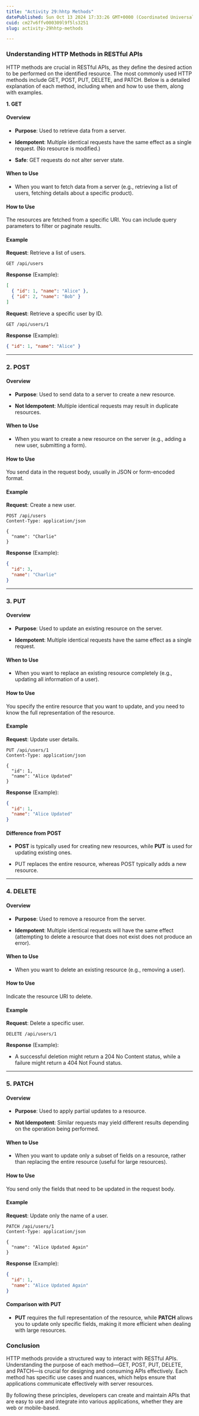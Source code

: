```yaml
---
title: "Activity 29:hhtp Methods"
datePublished: Sun Oct 13 2024 17:33:26 GMT+0000 (Coordinated Universal Time)
cuid: cm27v6ffv000309l9f5ls3251
slug: activity-29hhtp-methods

---
```


### Understanding HTTP Methods in RESTful APIs

HTTP methods are crucial in RESTful APIs, as they define the desired action to be performed on the identified resource. The most commonly used HTTP methods include GET, POST, PUT, DELETE, and PATCH. Below is a detailed explanation of each method, including when and how to use them, along with examples.

**1\. GET**

#### Overview

* **Purpose**: Used to retrieve data from a server.
    
* **Idempotent**: Multiple identical requests have the same effect as a single request. (No resource is modified.)
    
* **Safe**: GET requests do not alter server state.
    

#### When to Use

* When you want to fetch data from a server (e.g., retrieving a list of users, fetching details about a specific product).
    

#### How to Use

The resources are fetched from a specific URI. You can include query parameters to filter or paginate results.

#### Example

**Request**: Retrieve a list of users.

```http
GET /api/users
```

**Response** (Example):

```json
[
  { "id": 1, "name": "Alice" },
  { "id": 2, "name": "Bob" }
]
```

**Request**: Retrieve a specific user by ID.

```http
GET /api/users/1
```

**Response** (Example):

```json
{ "id": 1, "name": "Alice" }
```

---

### 2\. POST

#### Overview

* **Purpose**: Used to send data to a server to create a new resource.
    
* **Not Idempotent**: Multiple identical requests may result in duplicate resources.
    

#### When to Use

* When you want to create a new resource on the server (e.g., adding a new user, submitting a form).
    

#### How to Use

You send data in the request body, usually in JSON or form-encoded format.

#### Example

**Request**: Create a new user.

```http
POST /api/users
Content-Type: application/json

{
  "name": "Charlie"
}
```

**Response** (Example):

```json
{
  "id": 3,
  "name": "Charlie"
}
```

---

### 3\. PUT

#### Overview

* **Purpose**: Used to update an existing resource on the server.
    
* **Idempotent**: Multiple identical requests have the same effect as a single request.
    

#### When to Use

* When you want to replace an existing resource completely (e.g., updating all information of a user).
    

#### How to Use

You specify the entire resource that you want to update, and you need to know the full representation of the resource.

#### Example

**Request**: Update user details.

```http
PUT /api/users/1
Content-Type: application/json

{
  "id": 1,
  "name": "Alice Updated"
}
```

**Response** (Example):

```json
{
  "id": 1,
  "name": "Alice Updated"
}
```

#### Difference from POST

* **POST** is typically used for creating new resources, while **PUT** is used for updating existing ones.
    
* PUT replaces the entire resource, whereas POST typically adds a new resource.
    

---

### 4\. DELETE

#### Overview

* **Purpose**: Used to remove a resource from the server.
    
* **Idempotent**: Multiple identical requests will have the same effect (attempting to delete a resource that does not exist does not produce an error).
    

#### When to Use

* When you want to delete an existing resource (e.g., removing a user).
    

#### How to Use

Indicate the resource URI to delete.

#### Example

**Request**: Delete a specific user.

```http
DELETE /api/users/1
```

**Response** (Example):

* A successful deletion might return a 204 No Content status, while a failure might return a 404 Not Found status.
    

---

### 5\. PATCH

#### Overview

* **Purpose**: Used to apply partial updates to a resource.
    
* **Not Idempotent**: Similar requests may yield different results depending on the operation being performed.
    

#### When to Use

* When you want to update only a subset of fields on a resource, rather than replacing the entire resource (useful for large resources).
    

#### How to Use

You send only the fields that need to be updated in the request body.

#### Example

**Request**: Update only the name of a user.

```http
PATCH /api/users/1
Content-Type: application/json

{
  "name": "Alice Updated Again"
}
```

**Response** (Example):

```json
{
  "id": 1,
  "name": "Alice Updated Again"
}
```

#### Comparison with PUT

* **PUT** requires the full representation of the resource, while **PATCH** allows you to update only specific fields, making it more efficient when dealing with large resources.
    

### Conclusion

HTTP methods provide a structured way to interact with RESTful APIs. Understanding the purpose of each method—GET, POST, PUT, DELETE, and PATCH—is crucial for designing and consuming APIs effectively. Each method has specific use cases and nuances, which helps ensure that applications communicate effectively with server resources.

By following these principles, developers can create and maintain APIs that are easy to use and integrate into various applications, whether they are web or mobile-based.